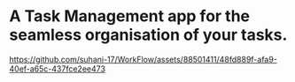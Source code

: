 #  A Task Management app for the seamless organisation of your tasks. 



https://github.com/suhani-17/WorkFlow/assets/88501411/48fd889f-afa9-40ef-a65c-437fce2ee473

